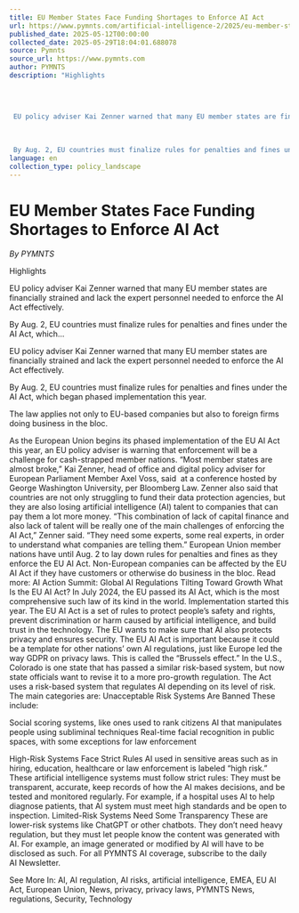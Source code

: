 ```yaml
---
title: EU Member States Face Funding Shortages to Enforce AI Act
url: https://www.pymnts.com/artificial-intelligence-2/2025/eu-member-states-face-funding-shortages-to-enforce-ai-act/
published_date: 2025-05-12T00:00:00
collected_date: 2025-05-29T18:04:01.688078
source: Pymnts
source_url: https://www.pymnts.com
author: PYMNTS
description: "Highlights 
 
 
 
 
 EU policy adviser Kai Zenner warned that many EU member states are financially strained and lack the expert personnel needed to enforce the AI Act effectively. 
 
 
 
 By Aug. 2, EU countries must finalize rules for penalties and fines under the AI Act, which..."
language: en
collection_type: policy_landscape
---
```


# EU Member States Face Funding Shortages to Enforce AI Act

*By PYMNTS*

Highlights 
 
 
 
 
 EU policy adviser Kai Zenner warned that many EU member states are financially strained and lack the expert personnel needed to enforce the AI Act effectively. 
 
 
 
 By Aug. 2, EU countries must finalize rules for penalties and fines under the AI Act, which...

EU policy adviser Kai Zenner warned that many EU member states are financially strained and lack the expert personnel needed to enforce the AI Act effectively.

By Aug. 2, EU countries must finalize rules for penalties and fines under the AI Act, which began phased implementation this year.

The law applies not only to EU-based companies but also to foreign firms doing business in the bloc.

As the European Union begins its phased implementation of the EU AI Act this year, an EU policy adviser is warning that enforcement will be a challenge for cash-strapped member nations. 
 “Most member states are almost broke,” Kai Zenner, head of office and digital policy adviser for European Parliament Member Axel Voss, said  at a conference hosted by George Washington University, per Bloomberg Law. 
 Zenner also said that countries are not only struggling to fund their data protection agencies, but they are also losing artificial intelligence (AI) talent to companies that can pay them a lot more money. 
 “This combination of lack of capital finance and also lack of talent will be really one of the main challenges of enforcing the AI Act,” Zenner said. “They need some experts, some real experts, in order to understand what companies are telling them.” 
 European Union member nations have until Aug. 2 to lay down rules for penalties and fines as they enforce the EU AI Act. 
 Non-European companies can be affected by the EU AI Act if they have customers or otherwise do business in the bloc. 
 Read more: AI Action Summit: Global AI Regulations Tilting Toward Growth 
 What Is the EU AI Act? 
 In July 2024, the EU passed its AI Act, which is the most comprehensive such law of its kind in the world. Implementation started this year. 
 The EU AI Act is a set of rules to protect people’s safety and rights, prevent discrimination or harm caused by artificial intelligence, and build trust in the technology. The EU wants to make sure that AI also protects privacy and ensures security. 
 The EU AI Act is important because it could be a template for other nations’ own AI regulations, just like Europe led the way GDPR on privacy laws. This is called the “Brussels effect.” 
 In the U.S., Colorado is one state that has passed a similar risk-based system, but now state officials want to revise it to a more pro-growth regulation. The Act uses a risk-based system that regulates AI depending on its level of risk. The main categories are: 
 Unacceptable Risk Systems Are Banned 
 These include: 
 
 Social scoring systems, like ones used to rank citizens 
 AI that manipulates people using subliminal techniques 
 Real-time facial recognition in public spaces, with some exceptions for law enforcement 
 
 High-Risk Systems Face Strict Rules 
 AI used in sensitive areas such as in hiring, education, healthcare or law enforcement is labeled “high risk.” 
 These artificial intelligence systems must follow strict rules: They must be transparent, accurate, keep records of how the AI makes decisions, and be tested and monitored regularly. 
 For example, if a hospital uses AI to help diagnose patients, that AI system must meet high standards and be open to inspection. 
 Limited-Risk Systems Need Some Transparency 
 These are lower-risk systems like ChatGPT or other chatbots. They don’t need heavy regulation, but they must let people know the content was generated with AI. For example, an image generated or modified by AI will have to be disclosed as such. 
 For all PYMNTS AI coverage, subscribe to the daily   AI Newsletter.

See More In: AI, AI regulation, AI risks, artificial intelligence, EMEA, EU AI Act, European Union, News, privacy, privacy laws, PYMNTS News, regulations, Security, Technology